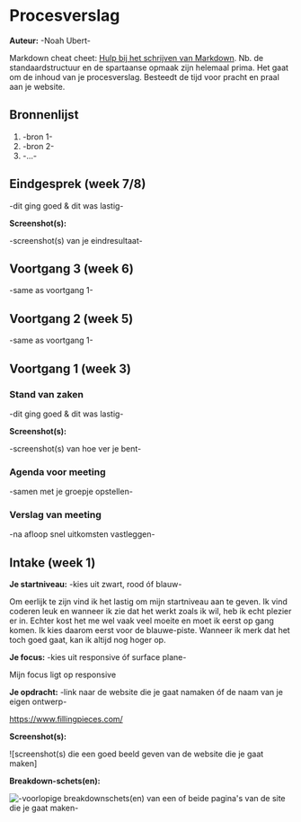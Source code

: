 # Procesverslag
**Auteur:** -Noah Ubert-

Markdown cheat cheet: [Hulp bij het schrijven van Markdown](https://github.com/adam-p/markdown-here/wiki/Markdown-Cheatsheet). Nb. de standaardstructuur en de spartaanse opmaak zijn helemaal prima. Het gaat om de inhoud van je procesverslag. Besteedt de tijd voor pracht en praal aan je website.



## Bronnenlijst
1. -bron 1-
2. -bron 2-
3. -...-



## Eindgesprek (week 7/8)

-dit ging goed & dit was lastig-

**Screenshot(s):**

-screenshot(s) van je eindresultaat-



## Voortgang 3 (week 6)

-same as voortgang 1-



## Voortgang 2 (week 5)

-same as voortgang 1-



## Voortgang 1 (week 3)

### Stand van zaken

-dit ging goed & dit was lastig-

**Screenshot(s):**

-screenshot(s) van hoe ver je bent-

### Agenda voor meeting

-samen met je groepje opstellen-

### Verslag van meeting

-na afloop snel uitkomsten vastleggen-



## Intake (week 1)

**Je startniveau:** -kies uit zwart, rood óf blauw-

Om eerlijk te zijn vind ik het lastig om mijn startniveau aan te geven. Ik vind coderen leuk en wanneer ik zie dat het werkt zoals ik wil, heb ik echt plezier er in. Echter kost het me wel vaak veel moeite en moet ik eerst op gang komen. Ik kies daarom eerst voor de blauwe-piste. Wanneer ik merk dat het toch goed gaat, kan ik altijd nog hoger op.

**Je focus:** -kies uit responsive óf surface plane-

Mijn focus ligt op responsive 

**Je opdracht:** -link naar de website die je gaat namaken óf de naam van je eigen ontwerp-

https://www.fillingpieces.com/

**Screenshot(s):**

![screenshot(s) die een goed beeld geven van de website die je gaat maken]

**Breakdown-schets(en):**

![-voorlopige breakdownschets(en) van een of beide pagina's van de site die je gaat maken-](images/Breakdownschetsen.svg)


